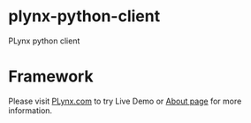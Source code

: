 # plynx-python-client
PLynx python client

# Framework

Please visit [PLynx.com](plynx.com) to try Live Demo or [About page](plynx.com/about) for more information.
